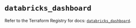 # `databricks_dashboard`

Refer to the Terraform Registry for docs: [`databricks_dashboard`](https://registry.terraform.io/providers/databricks/databricks/1.70.0/docs/resources/dashboard).
